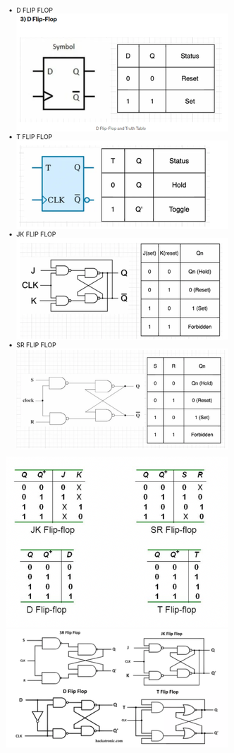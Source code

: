 - D FLIP FLOP
![Pasted image 20241119151651.png](../images/Pasted%20image%2020241119151651.png)
- T FLIP FLOP
![Pasted image 20241119151722.png](../images/Pasted%20image%2020241119151722.png)
- JK FLIP FLOP
![Pasted image 20241119151738.png](../images/Pasted%20image%2020241119151738.png)
- SR FLIP FLOP
![Pasted image 20241119151801.png](../images/Pasted%20image%2020241119151801.png)


![Pasted image 20241119150748.png](../images/Pasted%20image%2020241119150748.png)
![Pasted image 20241119151056.png](../images/Pasted%20image%2020241119151056.png)
